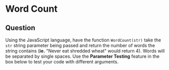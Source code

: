 # Word Count

## Question
Using the JavaScript language, have the function `WordCount(str)` take the `str` string parameter being passed and return the number of words the string contains (<b>ie.</b> "Never eat shredded wheat" would return 4).
Words will be separated by single spaces.
Use the <b>Parameter Testing</b> feature in the box below to test your code with different arguments.